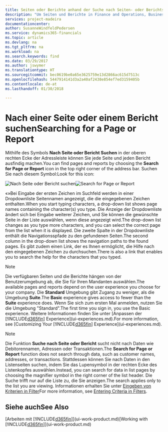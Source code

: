 ```yaml
---
title: Seiten oder Berichte anhand der Suche nach Seiten- oder Berichts-Funktion suchen| Microsoft Docs
description: "Um Seiten und Berichte in Finance and Operations, Business edition zu finden, können Sie die Seite Suchen nach Seite oder Bericht verwenden."
services: project-madeira
documentationcenter: 
author: SusanneWindfeldPedersen
ms.service: dynamics365-financials
ms.topic: article
ms.devlang: na
ms.tgt_pltfrm: na
ms.workload: na
ms.search.keywords: find
ms.date: 03/29/2017
ms.author: jswymer
ms.translationtype: HT
ms.sourcegitcommit: bec0619be0a65e3625759e13d2866ac615d7513c
ms.openlocfilehash: 5447914141d3a2a40af2438e854ef7ed3159405b
ms.contentlocale: de-at
ms.lasthandoff: 01/30/2018

---
```

# <a name="searching-for-a-page-or-report"></a><span data-ttu-id="2a5f3-103">Nach einer Seite oder einem Bericht suchen</span><span class="sxs-lookup"><span data-stu-id="2a5f3-103">Searching for a Page or Report</span></span>
<span data-ttu-id="2a5f3-104">Mithilfe des Symbols **Nach Seite oder Bericht Suchen** in der oberen rechten Ecke der Adressleiste können Sie jede Seite und jeden Bericht ausfindig machen.</span><span class="sxs-lookup"><span data-stu-id="2a5f3-104">You can find pages and reports by choosing the **Search for Page or Report** icon in the top right corner of the address bar.</span></span> <span data-ttu-id="2a5f3-105">Suchen Sie nach diesem Symbol:</span><span class="sxs-lookup"><span data-stu-id="2a5f3-105">Look for this icon:</span></span>

<span data-ttu-id="2a5f3-106">![Nach Seite oder Bericht suchen](media/ui-search/search.png "Nach Seite oder Bericht suchen")</span><span class="sxs-lookup"><span data-stu-id="2a5f3-106">![Search for Page or Report](media/ui-search/search.png "Search for Page or Report")</span></span>

<span data-ttu-id="2a5f3-107">«»Bei Eingabe der ersten Zeichen im Suchfeld werden in einer Dropdownliste Seitennamen angezeigt, die die eingegebenen Zeichen enthalten.</span><span class="sxs-lookup"><span data-stu-id="2a5f3-107">When you start typing characters, a drop-down list shows page names containing the character(s) you type.</span></span> <span data-ttu-id="2a5f3-108">Die Anzeige der Dropdownliste ändert sich bei Eingabe weiterer Zeichen, und Sie können die gewünschte Seite in der Liste auswählen, wenn diese angezeigt wird.</span><span class="sxs-lookup"><span data-stu-id="2a5f3-108">The drop-down list changes as you type more characters, and you can select the correct page from the list when it is displayed.</span></span> <span data-ttu-id="2a5f3-109">Die zweite Spalte in der Dropdownliste enthält die Navigationsspfade zu den gefundenen Seiten.</span><span class="sxs-lookup"><span data-stu-id="2a5f3-109">The second column in the drop-down list shows the navigation paths to the found pages.</span></span> <span data-ttu-id="2a5f3-110">Es gibt zudem einen Link, der es Ihnen ermöglicht, die Hilfe nach den eingegebenen Zeichen zu durchsuchen.</span><span class="sxs-lookup"><span data-stu-id="2a5f3-110">There is also a link that enables you to search the help for the characters that you typed.</span></span>

> [!NOTE]  
>   <span data-ttu-id="2a5f3-111">Die verfügbaren Seiten und die Berichte hängen von der Benutzerumgebung ab, die Sie für Ihren Mandanten auswählen.</span><span class="sxs-lookup"><span data-stu-id="2a5f3-111">The available pages and reports depend on the user experience you choose for your company.</span></span> <span data-ttu-id="2a5f3-112">Die **Standard** Umgebung gibt Zugang zu weniger, als die Umgebung **Suite**.</span><span class="sxs-lookup"><span data-stu-id="2a5f3-112">The **Basic** experience gives access to fewer than the **Suite** experience does.</span></span> <span data-ttu-id="2a5f3-113">Wenn Sie sich zum ersten Mal anmelden, nutzen Sie die Umgebung "Standard".</span><span class="sxs-lookup"><span data-stu-id="2a5f3-113">The first time you sign in, you use the Basic experience.</span></span> <span data-ttu-id="2a5f3-114">Weitere Informationen finden Sie unter [Anpassen der [!INCLUDE[d365fin](includes/d365fin_md.md)] Experience](ui-experiences.md).</span><span class="sxs-lookup"><span data-stu-id="2a5f3-114">For more information, see [Customizing Your  [!INCLUDE[d365fin](includes/d365fin_md.md)] Experience](ui-experiences.md).</span></span>

> [!NOTE]  
>   <span data-ttu-id="2a5f3-115">Die Funktion **Suche nach Seite oder Bericht** sucht nicht nach Daten wie Debitorennamen, Adressen oder Transaktionen.</span><span class="sxs-lookup"><span data-stu-id="2a5f3-115">The **Search for Page or Report** function does not search through data, such as customer names, addresses, or transactions.</span></span> <span data-ttu-id="2a5f3-116">Stattdessen können Sie nach Daten in den Listenseiten suchen, indem Sie das Lupensymbol in der rechten Ecke des Listenkopfes auswählen.</span><span class="sxs-lookup"><span data-stu-id="2a5f3-116">Instead, you can search for data in list pages by choosing the magnifier symbol in the right corner of the list header.</span></span> <span data-ttu-id="2a5f3-117">Die Suche trifft nur auf die Liste zu, die Sie anzeigen.</span><span class="sxs-lookup"><span data-stu-id="2a5f3-117">The search applies only to the list you are viewing.</span></span> <span data-ttu-id="2a5f3-118">Informationen erhalten Sie unter [Eingeben von Kriterien in Filter](ui-enter-criteria-filters.md)</span><span class="sxs-lookup"><span data-stu-id="2a5f3-118">For more information, see [Entering Criteria in Filters](ui-enter-criteria-filters.md).</span></span>

## <a name="see-also"></a><span data-ttu-id="2a5f3-119">Siehe auch</span><span class="sxs-lookup"><span data-stu-id="2a5f3-119">See Also</span></span>
<span data-ttu-id="2a5f3-120">[Arbeiten mit [!INCLUDE[d365fin](includes/d365fin_md.md)]](ui-work-product.md)</span><span class="sxs-lookup"><span data-stu-id="2a5f3-120">[Working with [!INCLUDE[d365fin](includes/d365fin_md.md)]](ui-work-product.md)</span></span>

